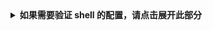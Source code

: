 
<details>
<summary><strong>如果需要验证 shell 的配置，请点击展开此部分</strong></summary>
<!-- To verify your shell configuration, expand this section -->

Like most UNIX-like operating system, macOS can support multiple shells,
like `bash`, `zsh`, and `sh`.
As of the October 2019 release of macOS Catalina (macOS 10.15),
Zsh or `zsh` is the default shell for macOS.

macOS 与大多数「类 UNIX」操作系统一样，
macOS 可以支持多种 shell，
如 `bash`、`zsh` 和 `sh`。
从 2019 年 10 月发布的 macOS Catalina (macOS 10.15) 开始，
Zsh 或 `zsh` 成为了 macOS 的默认 shell。

#### Check and set `zsh` as default

#### 检查并将 `zsh` 设置为默认

1. To verify `zsh` was set as the default macOS shell,
   run the [Directory Services command line utility][dscl].

   请运行 [目录服务命令行程序][dscl]
   来验证 `zsh` 是否被设置为 macOS 的默认 shell。

    ```console
    $ dscl . -read ~/ UserShell
    ```

    The command should print the following as its response.

    该命令应该会打印以下内容。

    ```console
    UserShell: /bin/zsh
    ```

    You can skip the remaining steps.

    如果确认为默认，你可以跳过剩余的步骤。

1. If you need to install `zsh`,
   follow the procedure in [this Wiki][install-zsh].

   如果需要安装 `zsh`，
   请按照 [Wiki][install-zsh] 中的步骤进行操作。

1. If you need to change your default shell to `zsh`,
   run the `chsh` command.

   如果需要将默认的 shell 更改为 `zsh`，
   请运行 `chsh` 命令。

    ```console
    $ chsh -s `which zsh`
    ```

To learn more about macOS and `zsh`, check out
[Use zsh as the default shell on your Mac][zsh-mac]
in the macOS documentation.

如果需要了解更多关于 macOS 和 `zsh` 的信息，
请查阅 macOS 文档中的 [在 Mac 上使用 zsh 作为默认 shell][zsh-mac]。

</details>

[install-zsh]: {{site.github}}ohmyzsh/ohmyzsh/wiki/Installing-ZSH
[dscl]: https://ss64.com/mac/dscl.html
